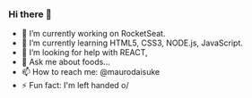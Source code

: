 ### Hi there 👋


- 🔭 I’m currently working on RocketSeat.
- 🌱 I’m currently learning HTML5, CSS3, NODE.js, JavaScript.
- 🤔 I’m looking for help with REACT, 
- 💬 Ask me about foods...
- 📫 How to reach me: @maurodaisuke
- ⚡ Fun fact: I'm left handed o/
